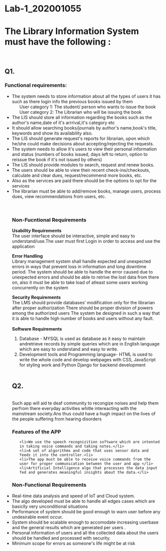 # Lab-1_202001055


<h1>The Library Information System must have the following : </h1>
<br>
<h2>Q1.</h2>
<h3>Functional requirements:</h3>
<ul>
<li>The system needs to store information about all the types of users it has such as there login info the previous books issued by them <br>
	&nbsp;&nbsp;&nbsp;&nbsp;&nbsp;&nbsp;User category  1: The student/ person who wants to issue the book <br>
 	&nbsp;&nbsp;&nbsp;&nbsp;&nbsp;&nbsp;User category  2: The Librarian who will be issuing the book </li>
<li>The LIS should store all information regarding the books such as the author's name,date of it's arrrival,it's category etc  </li>
<li>
It should allow searching books/journals by author's name,book's title, keywords
and show its availability also. </li>
<li>The LIS should generate request's reports for librarian, upon which
he/she could make decisions about accepting/rejecting the requests. </li>
<li>
The system needs to allow it's users to view their personal information and status
(numbers of books issued, days left to return, option to reissue the book if it's not issued by others) </li>
<li>
The LIS should provide modules to search, request and renew books. </li>
<li>
The users should be able to view their recent check-ins/checkouts,
calculate and clear dues, request/recommend more books, etc. </li>
<li>Also as the services are paid there should be the options to opt for the services </li>
<li>The librarian must be able to add/remove books, manage users, process
dues, view recommendations from users, etc.</li>
</ol>
<br>
<br>

<h3>Non-Fucntional Requirements</h3>

<strong>Usability Requirements</strong><br>
The user interface should be interactive, simple and easy to
understand/use.The user must first Login in order to access and use the application

**Error Handling**<br>
Library management system shall handle expected and unexpected errors in ways that prevent loss in information and long downtime period.
The system should be able to handle the error caused due to unexpected errors and should be able to retrive the lost data from there on, also it must be able to take load of atleast some users working concurrently on the system 

**Security Requirements**<br>
The LMS should provide databases’ modification only for the librarian
after proper authorization
There should be proper division of powers among the authorized users
The system be designed in such a way that it is able to handle high number of books and users
without any fault.
<br><br>
<strong>Software Requirements</strong>
<ol tytpe='1'>
<li>Database - MYSQL is used as database as it easy to maintain andretrieve records by simple queries which are in English language which are
easy to understand and easy to write.</li>
<li>Development tools and Programming language- HTML is used to
write the whole code and develop webpages with CSS, JavaScript for styling work and Python Django for backend development</li>

</ol>
<br>

<h2>Q2.</h2>
<br>
Such app will aid te deaf community to recongize noises and help them perfrom there everyday activities whitle intereacting with the mainstream society.Ans thus could have a hugh impact on the lives of the people suffering from hearing disorders
<h3>Features of the APP </h3>
<ul>
	
	<li>We use the speech recognizition software which are intented in taking voice commands and taking notes.</li>
	<li>A set of algorithms and code that uses sensor data and feeds it into the controller.<li>
	<li>The app must be able to receive voice commands from the user for proper communication between the user and app </li>
	<li>Artificial Intelligence algo that processes the data input fed and generates meaningful insights about the data.</li>
	
</ul>

### Non-Functional Requirements
<li>Real-time data analysis and speed of IoT and Cloud system.</li>
<li>The algo developed must be able to handle all edges cases which are basiclly very unconditional situations </li>
<li>Performance of system should be good enough to warn user before any undesirable event occur.</li>
<li>System should be scalable enough to accomodate increasing userbase and the general results which are generated per users .</li>
<li>Personal information of users and all the collected data about the users should be handled and processed with security.</li>
<li>Minimum scope for errors as someone's life might be at risk</li>



	
















